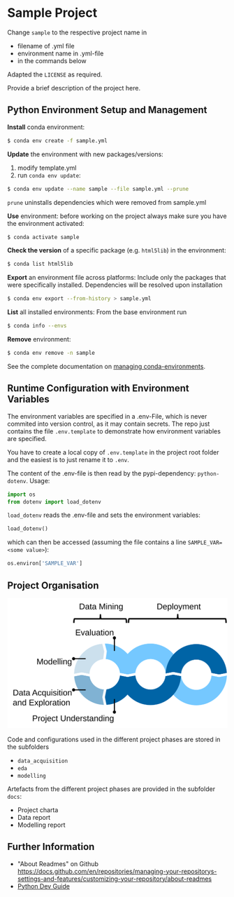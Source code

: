 # Sample Project
Change `sample` to the respective project name in
* filename of .yml file
* environment name in .yml-file
* in the commands below

Adapted the `LICENSE` as required.

Provide a brief description of the project here.

## Python Environment Setup and Management
**Install** conda environment:
```sh
$ conda env create -f sample.yml
```
**Update** the environment with new packages/versions:
1. modify template.yml
2. run `conda env update`:
```sh
$ conda env update --name sample --file sample.yml --prune
```
`prune` uninstalls dependencies which were removed from sample.yml

**Use** environment:
before working on the project always make sure you have the environment activated:
```sh
$ conda activate sample
```

**Check the version** of a specific package (e.g. `html5lib`) in the environment:
```sh
$ conda list html5lib
```

**Export** an environment file across platforms:
Include only the packages that were specifically installed. Dependencies will be resolved upon installation
```sh
$ conda env export --from-history > sample.yml
```

**List** all installed environments:
From the base environment run
```sh
$ conda info --envs
```

**Remove** environment:
```sh
$ conda env remove -n sample
```

See the complete documentation on [managing conda-environments](https://docs.conda.io/projects/conda/en/latest/user-guide/tasks/manage-environments.html).

## Runtime Configuration with Environment Variables
The environment variables are specified in a .env-File, which is never commited into version control, as it may contain secrets. The repo just contains the file `.env.template` to demonstrate how environment variables are specified.

You have to create a local copy of `.env.template` in the project root folder and the easiest is to just rename it to `.env`.

The content of the .env-file is then read by the pypi-dependency: `python-dotenv`. Usage:
```python
import os
from dotenv import load_dotenv
```

`load_dotenv` reads the .env-file and sets the environment variables:

```python
load_dotenv()
```

which can then be accessed (assuming the file contains a line `SAMPLE_VAR=<some value>`):

```python
os.environ['SAMPLE_VAR']
```

## Project Organisation

![The Data Science Process - Kempf D. and Dömer M. in Archives of Data Science, Series A, vol 8, p. 12, 2022. doi:10.5445/IR/1000150238](figs/dsprocess.svg)

Code and configurations used in the different project phases are stored in the subfolders
* `data_acquisition`
* `eda`
* `modelling`

Artefacts from the different project phases are provided in the subfolder `docs`:
* Project charta
* Data report
* Modelling report

## Further Information
* "About Readmes" on Github
https://docs.github.com/en/repositories/managing-your-repositorys-settings-and-features/customizing-your-repository/about-readmes
* [Python Dev Guide](refs/python_dev_guide.md)